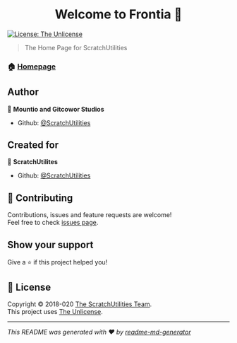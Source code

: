 <h1 align="center">Welcome to Frontia 👋</h1>
<p>
  <a href="https://ScratchUtilities/scratchutilities.github.io/blob/master/LICENSE">
    <img alt="License: The Unlicense" src="https://img.shields.io/github/license/ScratchUtilities/scratchutilities.github.io.svg" target="_blank" />
  </a>
</p>

> The Home Page for ScratchUtilities

### 🏠 [Homepage](https://scratchutilities.github.io)

## Author

👤  **Mountio and Gitcowor Studios**

- Github: [@ScratchUtilities](https://github.com/ScratchUtilities)

## Created for
👤 **ScratchUtilites**
- Github: [@ScratchUtilities](https://github.com/ScratchUtilities)



## 🤝 Contributing

Contributions, issues and feature requests are welcome!<br />Feel free to check [issues page](https://github.com/ScratchUtilities/scratchutilities.github.io/issues).

## Show your support

Give a ⭐️ if this project helped you!

## 📝 License

Copyright © 2018-020 [The ScratchUtilities Team](https://github.com/ScratchUtilities).<br />
This project uses [The Unlicense](https://github.com/ScratchUtilities/scratchutilities.github.io/blob/master/LICENSE).

---

_This README was generated with ❤️ by [readme-md-generator](https://github.com/kefranabg/readme-md-generator)_
